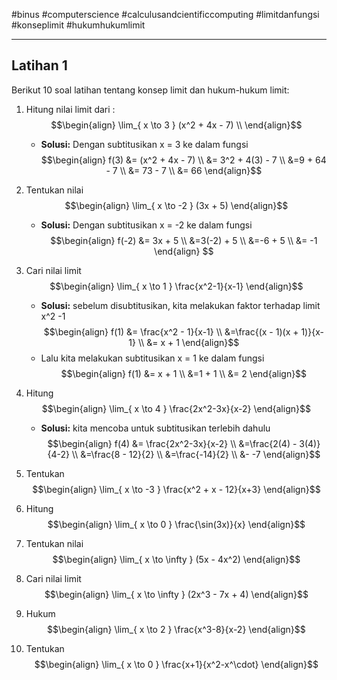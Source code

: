 #binus #computerscience  #calculusandcientificcomputing #limitdanfungsi #konseplimit #hukumhukumlimit 
___
## Latihan 1
Berikut 10 soal latihan tentang konsep limit dan hukum-hukum limit:
1. Hitung nilai limit dari :$$\begin{align}
\lim_{ x \to 3 } (x^2 + 4x - 7) \\
\end{align}$$
	- **Solusi:** Dengan subtitusikan x = 3 ke dalam fungsi
$$\begin{align}
f(3) &= (x^2 + 4x - 7) \\
&= 3^2 + 4(3) - 7 \\
&=9 + 64 - 7 \\
&= 73 - 7 \\
&= 66
\end{align}$$

2. Tentukan nilai $$\begin{align}
\lim_{ x \to -2 } (3x + 5)
\end{align}$$
	- **Solusi:** Dengan subtitusikan x = -2 ke dalam fungsi
$$\begin{align}
f(-2) &= 3x + 5 \\
&=3(-2) + 5 \\
&=-6 + 5 \\
&= -1
\end{align}
$$
3. Cari nilai limit$$\begin{align}
\lim_{ x \to 1 } \frac{x^2-1}{x-1}
\end{align}$$
	- **Solusi:** sebelum disubtitusikan, kita melakukan faktor terhadap limit x^2 -1
$$\begin{align}
f(1) &= \frac{x^2 - 1}{x-1} \\
&=\frac{(x - 1)(x + 1)}{x-1} \\
&= x + 1
\end{align}$$
	- Lalu kita melakukan subtitusikan x = 1 ke dalam fungsi
$$\begin{align}
f(1) &= x + 1 \\
&=1 + 1 \\
&= 2
\end{align}$$
1. Hitung
$$\begin{align}
\lim_{ x \to 4 } \frac{2x^2-3x}{x-2}
\end{align}$$
	- **Solusi:** kita mencoba untuk subtitusikan terlebih dahulu
$$\begin{align}
f(4) &= \frac{2x^2-3x}{x-2} \\
&=\frac{2(4) - 3(4)}{4-2} \\
&=\frac{8 - 12}{2} \\
&=\frac{-14}{2} \\
&- -7
\end{align}$$

5. Tentukan
$$\begin{align}
\lim_{ x \to -3 } \frac{x^2 + x - 12}{x+3}
\end{align}$$
6. Hitung $$\begin{align}
\lim_{ x \to 0 } \frac{\sin(3x)}{x}
\end{align}$$
7. Tentukan nilai
$$\begin{align}
\lim_{ x \to \infty } (5x - 4x^2)
\end{align}$$
8. Cari nilai limit $$\begin{align}
\lim_{ x \to \infty } (2x^3 - 7x + 4)
\end{align}$$
9. Hukum $$\begin{align}
\lim_{ x \to 2 } \frac{x^3-8}{x-2}
\end{align}$$
10. Tentukan
$$\begin{align}
\lim_{ x \to 0 } \frac{x+1}{x^2-x^\cdot}
\end{align}$$

